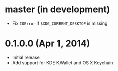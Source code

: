 master (in development)
=======================

- Fix `IOError` if `$XDG_CURRENT_DESKTOP` is missing

0.1.0.0 (Apr 1, 2014)
=====================

- Initial release
- Add support for KDE KWallet and OS X Keychain
